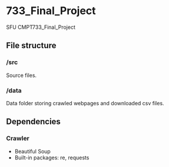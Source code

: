 # 733_Final_Project
SFU CMPT733_Final_Project

## File structure

### /src
Source files.

### /data
Data folder storing crawled webpages and downloaded csv files.

## Dependencies

### Crawler

- Beautiful Soup
- Built-in packages: re, requests
